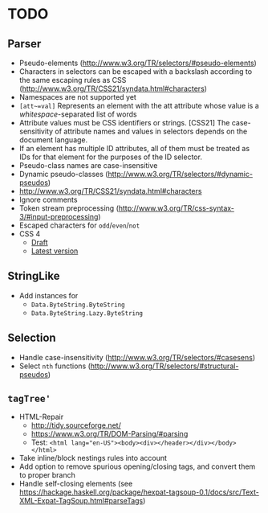 # TODO

## Parser

* Pseudo-elements (<http://www.w3.org/TR/selectors/#pseudo-elements>)
* Characters in selectors can be escaped with a backslash according to the same escaping rules as CSS (<http://www.w3.org/TR/CSS21/syndata.html#characters>)
* Namespaces are not supported yet
* `[att~=val]` Represents an element with the att attribute whose value is a *whitespace*-separated list of words
* Attribute values must be CSS identifiers or strings. [CSS21] The case-sensitivity of attribute names and values in selectors depends on the document language.
* If an element has multiple ID attributes, all of them must be treated as IDs for that element for the purposes of the ID selector.
* Pseudo-class names are case-insensitive
* Dynamic pseudo-classes (<http://www.w3.org/TR/selectors/#dynamic-pseudos>)
* <http://www.w3.org/TR/CSS21/syndata.html#characters>
* Ignore comments
* Token stream preprocessing (<http://www.w3.org/TR/css-syntax-3/#input-preprocessing>)
* Escaped characters for `odd`/`even`/`not`
* CSS 4
    - [Draft](https://drafts.csswg.org/selectors-4/#relational)
    - [Latest version](http://www.w3.org/TR/selectors4/)


## StringLike

* Add instances for
    - `Data.ByteString.ByteString`
    - `Data.ByteString.Lazy.ByteString`


## Selection

* Handle case-insensitivity (<http://www.w3.org/TR/selectors/#casesens>)
* Select `nth` functions (<http://www.w3.org/TR/selectors/#structural-pseudos>)


## `tagTree'`

* HTML-Repair
    - <http://tidy.sourceforge.net/>
    - <https://www.w3.org/TR/DOM-Parsing/#parsing>
    - Test: `<html lang="en-US"><body><div></header></div></body></html>`
* Take inline/block nestings rules into account
* Add option to remove spurious opening/closing tags, and convert them to proper branch
* Handle self-closing elements (see <https://hackage.haskell.org/package/hexpat-tagsoup-0.1/docs/src/Text-XML-Expat-TagSoup.html#parseTags>)
